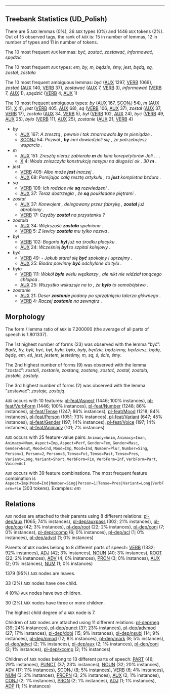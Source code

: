 

--------------------------------------------------------------------------------

## Treebank Statistics (UD_Polish)

There are 5 `AUX` lemmas (0%), 36 `AUX` types (0%) and 1446 `AUX` tokens (2%).
Out of 15 observed tags, the rank of `AUX` is: 15 in number of lemmas, 12 in number of types and 11 in number of tokens.

The 10 most frequent `AUX` lemmas: <em>być, zostać, zostawać, informować, spędzić</em>

The 10 most frequent `AUX` types:  <em>em, by, m, będzie, śmy, jest, będą, są, został, została</em>

The 10 most frequent ambiguous lemmas: <em>być</em> ([AUX]() 1297, [VERB]() 1069), <em>zostać</em> ([AUX]() 140, [VERB]() 37), <em>zostawać</em> ([AUX]() 7, [VERB]() 3), <em>informować</em> ([VERB]() 7, [AUX]() 1), <em>spędzić</em> ([VERB]() 4, [AUX]() 1)

The 10 most frequent ambiguous types:  <em>by</em> ([AUX]() 167, [SCONJ]() 54), <em>m</em> ([AUX]() 151, [X]() 4), <em>jest</em> ([VERB]() 405, [AUX]() 68), <em>są</em> ([VERB]() 106, [AUX]() 37), <em>został</em> ([AUX]() 37, [VERB]() 17), <em>została</em> ([AUX]() 34, [VERB]() 5), <em>był</em> ([VERB]() 102, [AUX]() 24), <em>być</em> ([VERB]() 49, [AUX]() 25), <em>było</em> ([VERB]() 111, [AUX]() 25), <em>zostanie</em> ([AUX]() 21, [VERB]() 4)


* <em>by</em>
  * [AUX]() 167: <em>A zresztą , pewnie i tak zmarnowało <b>by</b> te pieniądze .</em>
  * [SCONJ]() 54: <em>Pozwól , <b>by</b> inni dowiedzieli się , że potrzebujesz wsparcia .</em>
* <em>m</em>
  * [AUX]() 151: <em>Zresztą nieraz zabierała <b>m</b> do kina korepetytorów Joli . . .</em>
  * [X]() 4: <em>Woda zniszczyła konstrukcję nasypu na długości ok . 30 <b>m</b> .</em>
* <em>jest</em>
  * [VERB]() 405: <em>Albo może <b>jest</b> inaczej .</em>
  * [AUX]() 68: <em>Pomijając całą resztę artykułu , to <b>jest</b> kompletna bzdura .</em>
* <em>są</em>
  * [VERB]() 106: <em>Ich rodzice nie <b>są</b> rozwiedzeni .</em>
  * [AUX]() 37: <em>Teraz dostrzegła , że <b>są</b> poukładane piętrami .</em>
* <em>został</em>
  * [AUX]() 37: <em>Konwojent , delegowany przez fabrykę , <b>został</b> już obrobiony .</em>
  * [VERB]() 17: <em>Czyżby <b>został</b> na przystanku ?</em>
* <em>została</em>
  * [AUX]() 34: <em>Większość <b>została</b> spełniona .</em>
  * [VERB]() 5: <em>Z lewicy <b>została</b> mu tylko nazwa .</em>
* <em>był</em>
  * [VERB]() 102: <em>Bogoria <b>był</b> już na środku placyku .</em>
  * [AUX]() 24: <em>Wcześniej <b>był</b> to szpital kolejowy .</em>
* <em>być</em>
  * [VERB]() 49: <em>- Jakub starał się <b>być</b> spokojny i uprzejmy .</em>
  * [AUX]() 25: <em>Biodra powinny <b>być</b> odchylone do tyłu .</em>
* <em>było</em>
  * [VERB]() 111: <em>Wokół <b>było</b> wielu wędkarzy , ale nikt nie widział tonącego chłopca .</em>
  * [AUX]() 25: <em>Wszystko wskazuje na to , że <b>było</b> to samobójstwo .</em>
* <em>zostanie</em>
  * [AUX]() 21: <em>Deser <b>zostanie</b> podany po sprzątnięciu talerza głównego .</em>
  * [VERB]() 4: <em>Raczej <b>zostanie</b> na zewnątrz .</em>

## Morphology

The form / lemma ratio of `AUX` is 7.200000 (the average of all parts of speech is 1.801337).

The 1st highest number of forms (23) was observed with the lemma “być”: <em>Bądź, by, byli, być, był, była, było, były, będzie, będziemy, będziesz, będą, będę, em, eś, jest, jestem, jesteśmy, m, są, ś, ście, śmy</em>.

The 2nd highest number of forms (9) was observed with the lemma “zostać”: <em>zostali, zostanie, zostaną, zostanę, zostać, został, została, zostało, zostały</em>.

The 3rd highest number of forms (2) was observed with the lemma “zostawać”: <em>zostaje, zostają</em>.

`AUX` occurs with 10 features: [pl-feat/Aspect]() (1446; 100% instances), [pl-feat/VerbForm]() (1446; 100% instances), [pl-feat/Number]() (1248; 86% instances), [pl-feat/Tense]() (1247; 86% instances), [pl-feat/Mood]() (1218; 84% instances), [pl-feat/Person]() (1051; 73% instances), [pl-feat/Variant]() (647; 45% instances), [pl-feat/Gender]() (197; 14% instances), [pl-feat/Voice]() (197; 14% instances), [pl-feat/Animacy]() (101; 7% instances)

`AUX` occurs with 25 feature-value pairs: `Animacy=Anim`, `Animacy=Inan`, `Animacy=Nhum`, `Aspect=Imp`, `Aspect=Perf`, `Gender=Fem`, `Gender=Masc`, `Gender=Neut`, `Mood=Cnd`, `Mood=Imp`, `Mood=Ind`, `Number=Plur`, `Number=Sing`, `Person=1`, `Person=2`, `Person=3`, `Tense=Fut`, `Tense=Past`, `Tense=Pres`, `Variant=Long`, `Variant=Short`, `VerbForm=Fin`, `VerbForm=Inf`, `VerbForm=Part`, `Voice=Act`

`AUX` occurs with 39 feature combinations.
The most frequent feature combination is `Aspect=Imp|Mood=Ind|Number=Sing|Person=1|Tense=Pres|Variant=Long|VerbForm=Fin` (303 tokens).
Examples: <em>em</em>


## Relations

`AUX` nodes are attached to their parents using 8 different relations: [pl-dep/aux]() (1065; 74% instances), [pl-dep/auxpass]() (302; 21% instances), [pl-dep/cop]() (42; 3% instances), [pl-dep/root]() (22; 2% instances), [pl-dep/conj]() (7; 0% instances), [pl-dep/ccomp]() (6; 0% instances), [pl-dep/acl]() (1; 0% instances), [pl-dep/advcl]() (1; 0% instances)

Parents of `AUX` nodes belong to 8 different parts of speech: [VERB]() (1332; 92% instances), [ADJ]() (42; 3% instances), [NOUN]() (40; 3% instances), [ROOT]() (22; 2% instances), [ADV]() (4; 0% instances), [PRON]() (3; 0% instances), [AUX]() (2; 0% instances), [NUM]() (1; 0% instances)

1379 (95%) `AUX` nodes are leaves.

33 (2%) `AUX` nodes have one child.

4 (0%) `AUX` nodes have two children.

30 (2%) `AUX` nodes have three or more children.

The highest child degree of a `AUX` node is 7.

Children of `AUX` nodes are attached using 11 different relations: [pl-dep/neg]() (39; 24% instances), [pl-dep/punct]() (37; 23% instances), [pl-dep/advmod]() (27; 17% instances), [pl-dep/dobj]() (15; 9% instances), [pl-dep/nsubj]() (14; 9% instances), [pl-dep/nmod]() (12; 8% instances), [pl-dep/mark]() (8; 5% instances), [pl-dep/advcl]() (2; 1% instances), [pl-dep/aux]() (2; 1% instances), [pl-dep/conj]() (2; 1% instances), [pl-dep/xcomp]() (2; 1% instances)

Children of `AUX` nodes belong to 13 different parts of speech: [PART]() (46; 29% instances), [PUNCT]() (37; 23% instances), [NOUN]() (32; 20% instances), [ADV]() (17; 11% instances), [SCONJ]() (8; 5% instances), [VERB]() (6; 4% instances), [NUM]() (3; 2% instances), [PROPN]() (3; 2% instances), [AUX]() (2; 1% instances), [CONJ]() (2; 1% instances), [PRON]() (2; 1% instances), [ADJ]() (1; 1% instances), [ADP]() (1; 1% instances)

